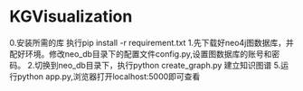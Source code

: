 # KGVisualization
0.安装所需的库 执行pip install -r requirement.txt
1.先下载好neo4j图数据库，并配好环境。修改neo_db目录下的配置文件config.py,设置图数据库的账号和密码。
2.切换到neo_db目录下，执行python create_graph.py 建立知识图谱
5.运行python app.py,浏览器打开localhost:5000即可查看
